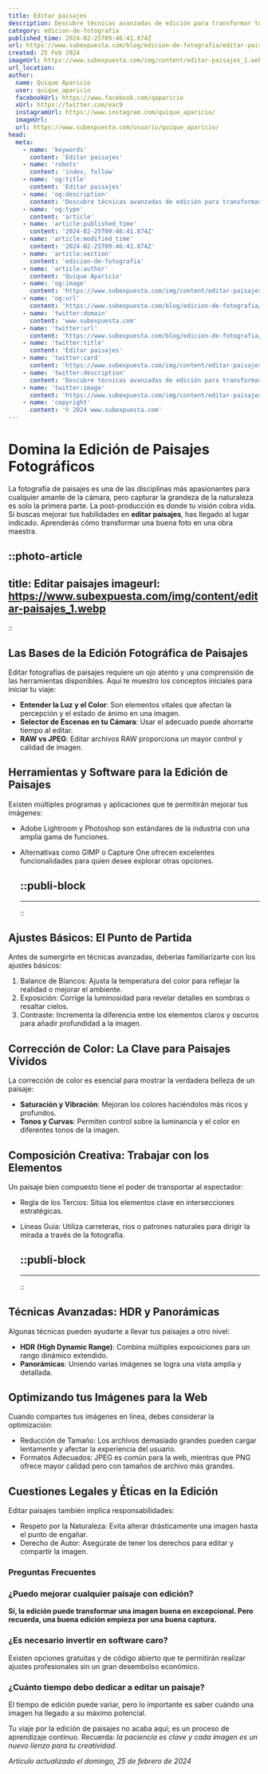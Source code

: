 ```yaml
---
title: Editar paisajes
description: Descubre técnicas avanzadas de edición para transformar tus fotos de paisajes en obras maestras. Convierte lo ordinario en extraordinario.
category: edicion-de-fotografia
published_time: 2024-02-25T09:46:41.874Z
url: https://www.subexpuesta.com/blog/edicion-de-fotografia/editar-paisajes
created: 25 Feb 2024
imageUrl: https://www.subexpuesta.com/img/content/editar-paisajes_1.webp
url_location:
author:
  name: Quique Aparicio
  user: quique_aparicio
  facebookUrl: https://www.facebook.com/qaparicio
  xUrl: https://twitter.com/eac9
  instagramUrl: https://www.instagram.com/quique_aparicio/
  imageUrl: 
  url: https://www.subexpuesta.com/usuario/quique_aparicio/
head:
  meta:
    - name: 'keywords'
      content: 'Editar paisajes'
    - name: 'robots'
      content: 'index, follow'
    - name: 'og:title'
      content: 'Editar paisajes'
    - name: 'og:description'
      content: 'Descubre técnicas avanzadas de edición para transformar tus fotos de paisajes en obras maestras. Convierte lo ordinario en extraordinario.'
    - name: 'og:type'
      content: 'article'
    - name: 'article:published_time'
      content: '2024-02-25T09:46:41.874Z'
    - name: 'article:modified_time'
      content: '2024-02-25T09:46:41.874Z'
    - name: 'article:section'
      content: 'edicion-de-fotografia'
    - name: 'article:author'
      content: 'Quique Aparicio'
    - name: 'og:image'
      content: 'https://www.subexpuesta.com/img/content/editar-paisajes_1.webp'
    - name: 'og:url'
      content: 'https://www.subexpuesta.com/blog/edicion-de-fotografia/editar-paisajes'
    - name: 'twitter:domain'
      content: 'www.subexpuesta.com'
    - name: 'twitter:url'
      content: 'https://www.subexpuesta.com/blog/edicion-de-fotografia/editar-paisajes'
    - name: 'twitter:title'
      content: 'Editar paisajes'
    - name: 'twitter:card'
      content: 'https://www.subexpuesta.com/img/content/editar-paisajes_1.webp'
    - name: 'twitter:description'
      content: 'Descubre técnicas avanzadas de edición para transformar tus fotos de paisajes en obras maestras. Convierte lo ordinario en extraordinario.'
    - name: 'twitter:image'
      content: 'https://www.subexpuesta.com/img/content/editar-paisajes_1.webp'
    - name: 'copyright'
      content: '© 2024 www.subexpuesta.com'
---
```

# Domina la Edición de Paisajes Fotográficos

La fotografía de paisajes es una de las disciplinas más apasionantes para cualquier amante de la cámara, pero capturar la grandeza de la naturaleza es solo la primera parte. La post-producción es donde tu visión cobra vida. Si buscas mejorar tus habilidades en **editar paisajes**, has llegado al lugar indicado. Aprenderás cómo transformar una buena foto en una obra maestra.


::photo-article
---
title: Editar paisajes
imageurl: https://www.subexpuesta.com/img/content/editar-paisajes_1.webp
---
::


## Las Bases de la Edición Fotográfica de Paisajes

Editar fotografías de paisajes requiere un ojo atento y una comprensión de las herramientas disponibles. Aquí te muestro los conceptos iniciales para iniciar tu viaje:

- **Entender la Luz y el Color**: Son elementos vitales que afectan la percepción y el estado de ánimo en una imagen.
- **Selector de Escenas en tu Cámara**: Usar el adecuado puede ahorrarte tiempo al editar.
- **RAW vs JPEG**: Editar archivos RAW proporciona un mayor control y calidad de imagen.

## Herramientas y Software para la Edición de Paisajes

Existen múltiples programas y aplicaciones que te permitirán mejorar tus imágenes:

- Adobe Lightroom y Photoshop son estándares de la industria con una amplia gama de funciones.
- Alternativas como GIMP o Capture One ofrecen excelentes funcionalidades para quien desee explorar otras opciones.


  ::publi-block
  ---
  ---
  ::
  
  
## Ajustes Básicos: El Punto de Partida

Antes de sumergirte en técnicas avanzadas, deberías familiarizarte con los ajustes básicos:

1. Balance de Blancos: Ajusta la temperatura del color para reflejar la realidad o mejorar el ambiente.
2. Exposición: Corrige la luminosidad para revelar detalles en sombras o resaltar cielos.
3. Contraste: Incrementa la diferencia entre los elementos claros y oscuros para añadir profundidad a la imagen.

## Corrección de Color: La Clave para Paisajes Vívidos

La corrección de color es esencial para mostrar la verdadera belleza de un paisaje:

- **Saturación y Vibración**: Mejoran los colores haciéndolos más ricos y profundos.
- **Tonos y Curvas**: Permiten control sobre la luminancia y el color en diferentes tonos de la imagen.

## Composición Creativa: Trabajar con los Elementos

Un paisaje bien compuesto tiene el poder de transportar al espectador:

- Regla de los Tercios: Sitúa los elementos clave en intersecciones estratégicas.
- Líneas Guía: Utiliza carreteras, ríos o patrones naturales para dirigir la mirada a través de la fotografía.


  ::publi-block
  ---
  ---
  ::
  
  
## Técnicas Avanzadas: HDR y Panorámicas

Algunas técnicas pueden ayudarte a llevar tus paisajes a otro nivel:

- **HDR (High Dynamic Range)**: Combina múltiples exposiciones para un rango dinámico extendido.
- **Panorámicas**: Uniendo varias imágenes se logra una vista amplia y detallada.

## Optimizando tus Imágenes para la Web

Cuando compartes tus imágenes en línea, debes considerar la optimización:

- Reducción de Tamaño: Los archivos demasiado grandes pueden cargar lentamente y afectar la experiencia del usuario.
- Formatos Adecuados: JPEG es común para la web, mientras que PNG ofrece mayor calidad pero con tamaños de archivo más grandes.

## Cuestiones Legales y Éticas en la Edición

Editar paisajes también implica responsabilidades:

- Respeto por la Naturaleza: Evita alterar drásticamente una imagen hasta el punto de engañar.
- Derecho de Autor: Asegúrate de tener los derechos para editar y compartir la imagen.

### Preguntas Frecuentes

### ¿Puedo mejorar cualquier paisaje con edición?
**Sí, la edición puede transformar una imagen buena en excepcional. Pero recuerda, una buena edición empieza por una buena captura.**

### ¿Es necesario invertir en software caro?
Existen opciones gratuitas y de código abierto que te permitirán realizar ajustes profesionales sin un gran desembolso económico.

### ¿Cuánto tiempo debo dedicar a editar un paisaje?
El tiempo de edición puede variar, pero lo importante es saber cuándo una imagen ha llegado a su máximo potencial.

Tu viaje por la edición de paisajes no acaba aquí; es un proceso de aprendizaje continuo. Recuerda: *la paciencia es clave y cada imagen es un nuevo lienzo para tu creatividad.*

_Artículo actualizado el domingo, 25 de febrero de 2024_